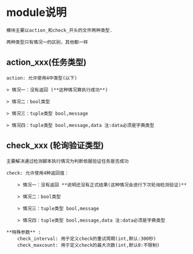 
# module说明

    模块主要以action_和check_开头的文件两种类型.

    两种类型只有情况一的区别，其他都一样

## action_xxx(任务类型)

    action: 允许使用4中类型(以下)

	> 情况一：没有返回 (**这种情况算执行成功**)

	> 情况二：bool类型

	> 情况三：tuple类型 bool,message 

	> 情况四：tuple类型 bool,message,data 注:data必须是字典类型


## check_xxx (轮询验证类型)
    主要解决通过检测脚本执行情况为判断依据验证任务是否成功

    check: 允许使用4种返回值：

        > 情况一：没有返回 **说明还没有正式结果(这种情况会进行下次轮询检测验证)**

        > 情况二：bool类型

        > 情况三：tuple类型 bool,message

        > 情况四：tuple类型 bool,message,data 注:data必须是字典类型

    **特殊参数** :
        check_interval: 用于定义check的重试周期(int,默认:300秒)
        check_maxcount: 用于定义check的最大次数(int,默认0:不限制)
